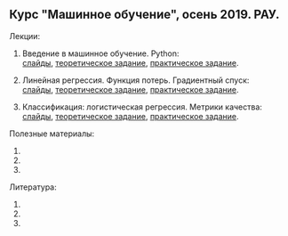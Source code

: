 ## Курс "Машинное обучение", осень 2019. РАУ.

Лекции:

1. Введение в машинное обучение. Python:\
[слайды](), [теоретическое задание](), [практическое задание]().

2. Линейная регрессия. Функция потерь. Градиентный спуск:\
[слайды](), [теоретическое задание](), [практическое задание]().

3. Классификация: логистическая регрессия. Метрики качества:\
[слайды](), [теоретическое задание](), [практическое задание]().


Полезные материалы:

1.
2.
3.

Литература:

1.
2.
3.
